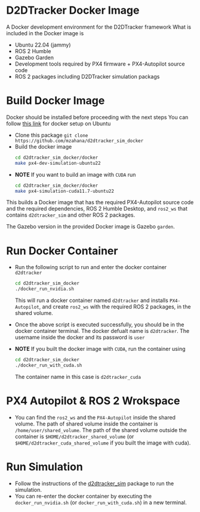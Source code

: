 # D2DTracker Docker Image
A Docker development environment for the D2DTracker framework
What is included in the Docker image is
* Ubuntu 22.04 (jammy)
* ROS 2 Humble
* Gazebo Garden
* Development tools required by PX4 firmware + PX4-Autopilot source code
* ROS 2 packages including D2DTracker simulation packags

# Build Docker Image
Docker should be installed before proceeding with the next steps
You can follow [this link](https://docs.docker.com/engine/install/ubuntu/) for docker setup on Ubuntu

* Clone this package `git clone https://github.com/mzahana/d2dtracker_sim_docker`
* Build the docker image
    ```bash 
    cd d2dtracker_sim_docker/docker
    make px4-dev-simulation-ubuntu22
    ```
* **NOTE** If you want to build an image with `CUDA` run
    ```bash
    cd d2dtracker_sim_docker/docker
    make px4-simulation-cuda11.7-ubuntu22
    ```

This builds a Docker image that has the required PX4-Autopilot source code and the required dependencies, ROS 2 Humble Desktop, and `ros2_ws` that contains `d2dtracker_sim` and other ROS 2 packages.

The Gazebo version in the provided Docker image is Gazebo `garden`.

# Run Docker Container
* Run the following script to run and enter the docker container `d2dtracker` 
    ```bash
    cd d2dtracker_sim_docker
    ./docker_run_nvidia.sh
    ```
    This will run a docker container named `d2dtracker` and installs `PX4-Autopilot`, and create `ros2_ws` with the required ROS 2 packages, in the shared volume.
* Once the above script is executed successfully, you should be in the docker container terminal. The docker defualt name is `d2dtracker`. The username inside the docker and its password is `user`

* **NOTE** If you built the docker image with `CUDA`, run the container using
    ```bash
    cd d2dtracker_sim_docker
    ./docker_run_with_cuda.sh
    ```
    The container name in this case is `d2dtracker_cuda`

# PX4 Autopilot & ROS 2 Wrokspace
* You can find the `ros2_ws` and the `PX4-Autopilot` inside the shared volume. The path of shared volume inside the container is `/home/user/shared_volume`. The path of the shared volume outside the container is `$HOME/d2dtracker_shared_volume` (or `$HOME/d2dtracker_cuda_shared_volume` if you built the image with cuda).

# Run Simulation
* Follow the instructions of the [d2dtracker_sim](https://github.com/mzahana/d2dtracker_sim#run) package to run the simulation.
* You can re-enter the docker container by executing the `docker_run_nvidia.sh` (or `docker_run_with_cuda.sh`) in a new terminal.